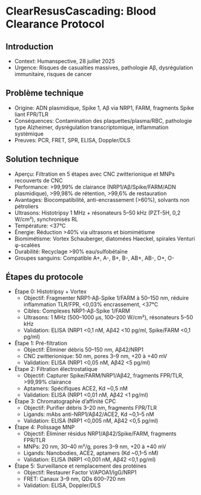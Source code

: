 # ClearResusCascading: Blood Clearance Protocol

## Introduction
- Context: Humanspective, 28 juillet 2025
- Urgence: Risques de casualties massives, pathologie Aβ, dysrégulation immunitaire, risques de cancer

## Problème technique
- Origine: ADN plasmidique, Spike 1, Aβ via NRP1, FARM, fragments Spike liant FPR/TLR
- Conséquences: Contamination des plaquettes/plasma/RBC, pathologie type Alzheimer, dysrégulation transcriptomique, inflammation systémique
- Preuves: PCR, FRET, SPR, ELISA, Doppler/DLS

## Solution technique
- Aperçu: Filtration en 5 étapes avec CNC zwitterionique et MNPs recouverts de CNC
- Performance: >99,99% de clairance (NRP1/Aβ/Spike/FARM/ADN plasmidique), >99,98% de rétention, >99,6% de restauration
- Avantages: Biocompatibilité, anti-encrassement (>60%), solvants non pétroliers
- Ultrasons: Histotripsy 1 MHz + résonateurs 5–50 kHz (PZT-5H, 0,2 W/cm²), synchronisés RL
- Température: <37°C
- Énergie: Réduction >40% via ultrasons et biomimétisme
- Biomimétisme: Vortex Schauberger, diatomées Haeckel, spirales Venturi φ-scalées
- Durabilité: Recyclage >90% eau/sulfobétaïne
- Groupes sanguins: Compatible A+, A-, B+, B-, AB+, AB-, O+, O-

## Étapes du protocole
- Étape 0: Histotripsy + Vortex
  - Objectif: Fragmenter NRP1-Aβ-Spike 1/FARM à 50–150 nm, réduire inflammation TLR/FPR, <0,03% encrassement, <37°C
  - Cibles: Complexes NRP1-Aβ-Spike 1/FARM
  - Ultrasons: 1 MHz (500–1000 µs, 100–200 W/cm²), résonateurs 5–50 kHz
  - Validation: ELISA (NRP1 <0,1 nM, Aβ42 <10 pg/ml, Spike/FARM <0,1 pg/ml)
- Étape 1: Pré-filtration
  - Objectif: Éliminer débris 50–150 nm, Aβ42/NRP1
  - CNC zwitterionique: 50 nm, pores 3–9 nm, +20 à +40 mV
  - Validation: ELISA (NRP1 <0,05 nM, Aβ42 <5 pg/ml)
- Étape 2: Filtration électrostatique
  - Objectif: Capturer Spike/FARM/NRP1/Aβ42, fragments FPR/TLR, >99,99% clairance
  - Aptamers: Spécifiques ACE2, Kd ~0,5 nM
  - Validation: ELISA (NRP1 <0,01 nM, Aβ42 <1 pg/ml)
- Étape 3: Chromatographie d’affinité CPC
  - Objectif: Purifier débris 3–20 nm, fragments FPR/TLR
  - Ligands: mAbs anti-NRP1/Aβ42/ACE2, Kd ~0,1–5 nM
  - Validation: ELISA (NRP1 <0,005 nM, Aβ42 <0,5 pg/ml)
- Étape 4: Polissage MNP
  - Objectif: Éliminer résidus NRP1/Aβ42/Spike/FARM, fragments FPR/TLR
  - MNPs: 20 nm, 30–40 m²/g, pores 3–9 nm, +20 à +40 mV
  - Ligands: Nanobodies, ACE2, aptamers (Kd ~0,1–5 nM)
  - Validation: ELISA (NRP1 <0,001 nM, Aβ42 <0,1 pg/ml)
- Étape 5: Surveillance et remplacement des protéines
  - Objectif: Restaurer Factor V/APOA1/IgG/NRP1
  - FRET: Canaux 3–9 nm, QDs 600–720 nm
  - Validation: ELISA, Doppler/DLS
